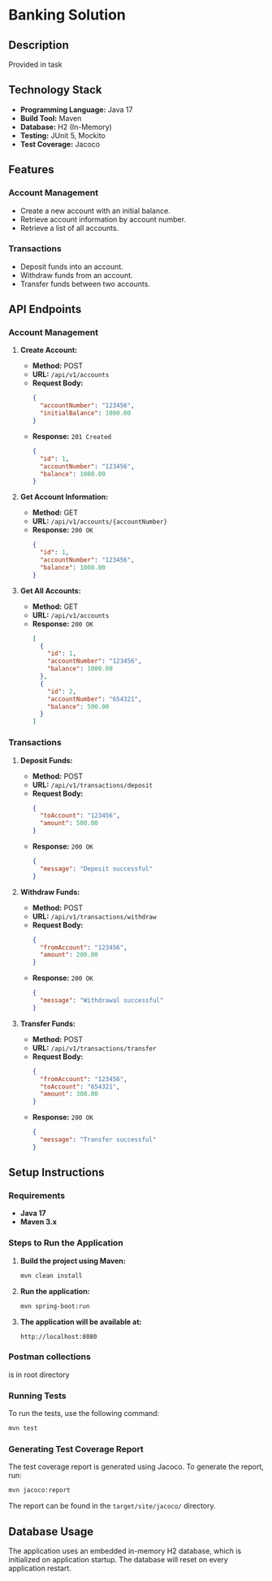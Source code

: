 
# Banking Solution

## Description

Provided in task

## Technology Stack

- **Programming Language:** Java 17
- **Build Tool:** Maven
- **Database:** H2 (In-Memory)
- **Testing:** JUnit 5, Mockito
- **Test Coverage:** Jacoco

## Features

### Account Management
- Create a new account with an initial balance.
- Retrieve account information by account number.
- Retrieve a list of all accounts.

### Transactions
- Deposit funds into an account.
- Withdraw funds from an account.
- Transfer funds between two accounts.

## API Endpoints

### Account Management

1. **Create Account:**
   - **Method:** POST
   - **URL:** `/api/v1/accounts`
   - **Request Body:**
     ```json
     {
       "accountNumber": "123456",
       "initialBalance": 1000.00
     }
     ```
   - **Response:** `201 Created`
     ```json
     {
       "id": 1,
       "accountNumber": "123456",
       "balance": 1000.00
     }
     ```

2. **Get Account Information:**
   - **Method:** GET
   - **URL:** `/api/v1/accounts/{accountNumber}`
   - **Response:** `200 OK`
     ```json
     {
       "id": 1,
       "accountNumber": "123456",
       "balance": 1000.00
     }
     ```

3. **Get All Accounts:**
   - **Method:** GET
   - **URL:** `/api/v1/accounts`
   - **Response:** `200 OK`
     ```json
     [
       {
         "id": 1,
         "accountNumber": "123456",
         "balance": 1000.00
       },
       {
         "id": 2,
         "accountNumber": "654321",
         "balance": 500.00
       }
     ]
     ```

### Transactions

1. **Deposit Funds:**
   - **Method:** POST
   - **URL:** `/api/v1/transactions/deposit`
   - **Request Body:**
     ```json
     {
       "toAccount": "123456",
       "amount": 500.00
     }
     ```
   - **Response:** `200 OK`
     ```json
     {
       "message": "Deposit successful"
     }
     ```

2. **Withdraw Funds:**
   - **Method:** POST
   - **URL:** `/api/v1/transactions/withdraw`
   - **Request Body:**
     ```json
     {
       "fromAccount": "123456",
       "amount": 200.00
     }
     ```
   - **Response:** `200 OK`
     ```json
     {
       "message": "Withdrawal successful"
     }
     ```

3. **Transfer Funds:**
   - **Method:** POST
   - **URL:** `/api/v1/transactions/transfer`
   - **Request Body:**
     ```json
     {
       "fromAccount": "123456",
       "toAccount": "654321",
       "amount": 300.00
     }
     ```
   - **Response:** `200 OK`
     ```json
     {
       "message": "Transfer successful"
     }
     ```

## Setup Instructions

### Requirements

- **Java 17**
- **Maven 3.x**

### Steps to Run the Application

1. **Build the project using Maven:**
   ```bash
   mvn clean install
   ```

2. **Run the application:**
   ```bash
   mvn spring-boot:run
   ```

3. **The application will be available at:**
   ```
   http://localhost:8080
   ```

### Postman collections

is in root directory

### Running Tests

To run the tests, use the following command:
```bash
mvn test
```

### Generating Test Coverage Report

The test coverage report is generated using Jacoco. To generate the report, run:
```bash
mvn jacoco:report
```

The report can be found in the `target/site/jacoco/` directory.

## Database Usage

The application uses an embedded in-memory H2 database, which is initialized on application startup. The database will reset on every application restart.
